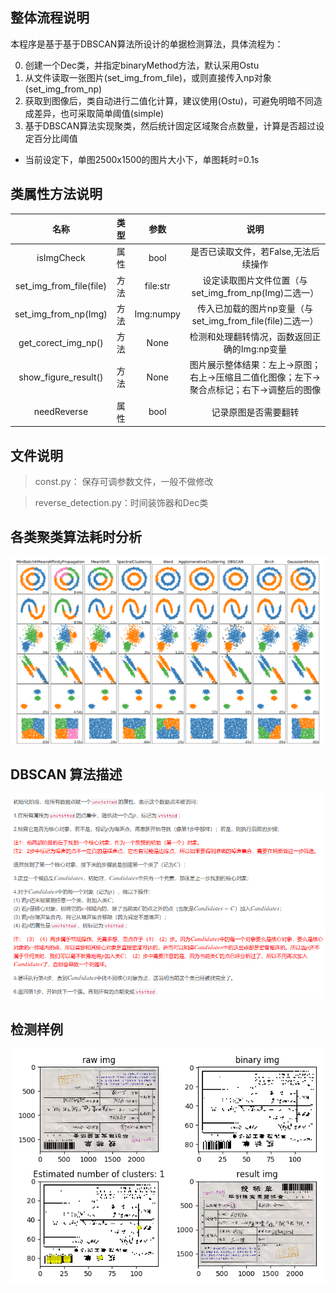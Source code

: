 ## 整体流程说明

本程序是基于基于DBSCAN算法所设计的单据检测算法，具体流程为：

0. 创建一个Dec类，并指定binaryMethod方法，默认采用Ostu
1. 从文件读取一张图片(set_img_from_file)，或则直接传入np对象(set_img_from_np)
2. 获取到图像后，类自动进行二值化计算，建议使用(Ostu)，可避免明暗不同造成差异，也可采取简单阈值(simple)
3. 基于DBSCAN算法实现聚类，然后统计固定区域聚合点数量，计算是否超过设定百分比阈值

* 当前设定下，单图2500x1500的图片大小下，单图耗时=0.1s


## 类属性方法说明

|名称|类型|参数|说明|
|:---:|:---:|:---:|:---:|
|isImgCheck|属性|bool|是否已读取文件，若False,无法后续操作|
|set_img_from_file(file)|方法|file:str|设定读取图片文件位置（与set_img_from_np(Img)二选一）|
|set_img_from_np(Img)|方法|Img:numpy|传入已加载的图片np变量（与set_img_from_file(file)二选一）|
|get_corect_img_np()|方法|None|检测和处理翻转情况，函数返回正确的Img:np变量|
|show_figure_result()|方法|None| 图片展示整体结果：左上->原图；右上->压缩且二值化图像；左下->聚合点标记；右下->调整后的图像|
|needReverse|属性|bool|记录原图是否需要翻转|

## 文件说明
> const.py： 保存可调参数文件，一般不做修改

> reverse_detection.py：时间装饰器和Dec类

## 各类聚类算法耗时分析 

![](fig/图片1.png)


## DBSCAN 算法描述

![](fig/图片2.png)


## 检测样例
![](fig/图片3.png)

